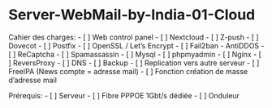 # Server-WebMail-by-India-01-Cloud
Cahier des charges:
    - [ ] Web control panel
    - [ ] Nextcloud
    - [ ] Z-push
    - [ ] Dovecot
    - [ ] Postfix
    - [ ] OpenSSL / Let’s Encrypt
    - [ ] Fail2ban - AntiDDOS
    - [ ] ReCaptcha
    - [ ] Spamassassin
    - [ ] Mysql
    - [ ] phpmyadmin
    - [ ] Nginx
    - [ ] ReversProxy
    - [ ] DNS
    - [ ] Backup
    - [ ] Replication vers autre serveur
    - [ ] FreeIPA (News compte = adresse mail)
    - [ ] Fonction création de masse d’adresse mail

Prérequis:
    - [ ] Serveur
    - [ ] Fibre PPPOE 1Gbt/s dédiée 
    - [ ] Onduleur 


